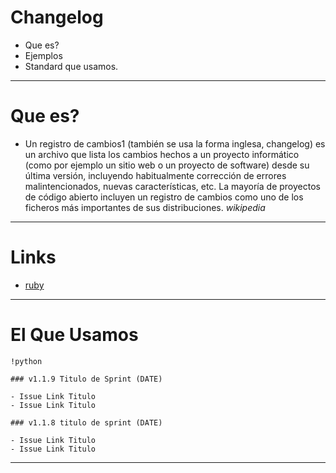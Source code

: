 # Changelog

- Que es?
- Ejemplos
- Standard que usamos.

------------------------------------------------------

# Que es?

- Un registro de cambios1 (también se usa la forma inglesa, changelog) es un archivo que lista los cambios hechos a un proyecto informático (como por ejemplo un sitio web o un proyecto de software) desde su última versión, incluyendo habitualmente corrección de errores malintencionados, nuevas características, etc. La mayoría de proyectos de código abierto incluyen un registro de cambios como uno de los ficheros más importantes de sus distribuciones.
*wikipedia*

------------------------------------------------------

# Links

- [ruby](https://github.com/ruby/ruby/blob/trunk/ChangeLog)


------------------------------------------------------

# El Que Usamos

    !python

    ### v1.1.9 Titulo de Sprint (DATE)

    - Issue Link Titulo
    - Issue Link Titulo

    ### v1.1.8 titulo de sprint (DATE)

    - Issue Link Titulo
    - Issue Link Titulo


------------------------------------------------------
